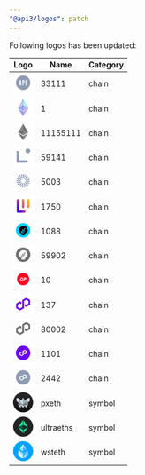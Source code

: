 ```yaml
---
"@api3/logos": patch
---
```


Following logos has been updated:

|Logo|Name|Category|
|---|---|---|
|<img src="./raw/chains/Chain33111.svg" width="36" alt="">|33111|chain|
|<img src="./raw/chains/Chain1.svg" width="36" alt="">|1|chain|
|<img src="./raw/chains/Chain11155111.svg" width="36" alt="">|11155111|chain|
|<img src="./raw/chains/Chain59141.svg" width="36" alt="">|59141|chain|
|<img src="./raw/chains/Chain5003.svg" width="36" alt="">|5003|chain|
|<img src="./raw/chains/Chain1750.svg" width="36" alt="">|1750|chain|
|<img src="./raw/chains/Chain1088.svg" width="36" alt="">|1088|chain|
|<img src="./raw/chains/Chain59902.svg" width="36" alt="">|59902|chain|
|<img src="./raw/chains/Chain10.svg" width="36" alt="">|10|chain|
|<img src="./raw/chains/Chain137.svg" width="36" alt="">|137|chain|
|<img src="./raw/chains/Chain80002.svg" width="36" alt="">|80002|chain|
|<img src="./raw/chains/Chain1101.svg" width="36" alt="">|1101|chain|
|<img src="./raw/chains/Chain2442.svg" width="36" alt="">|2442|chain|
|<img src="./raw/symbols/pxeth.svg" width="36" alt="">|pxeth|symbol|
|<img src="./raw/symbols/ultraeths.svg" width="36" alt="">|ultraeths|symbol|
|<img src="./raw/symbols/wsteth.svg" width="36" alt="">|wsteth|symbol|
